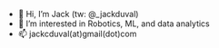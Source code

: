 - 👋 Hi, I’m Jack (tw: @_jackduval)
- 👀 I’m interested in Robotics, ML, and data analytics
- 📫 jackcduval(at)gmail(dot)com 

<!---
jack-duval/jack-duval is a ✨ special ✨ repository because its `README.md` (this file) appears on your GitHub profile.
You can click the Preview link to take a look at your changes.
--->
